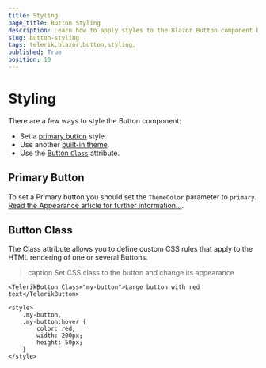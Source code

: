 ```yaml
---
title: Styling
page_title: Button Styling
description: Learn how to apply styles to the Blazor Button component by Telerik UI.
slug: button-styling
tags: telerik,blazor,button,styling,
published: True
position: 10
---
```


# Styling

There are a few ways to style the Button component:

* Set a [primary button](#primary-button) style.
* Use another [built-in theme](slug:themes-overview).
* Use the [Button `Class`](#button-class) attribute.

## Primary Button

To set a Primary button you should set the `ThemeColor` parameter to `primary`. [Read the Appearance article for further information...](slug:button-appearance).

## Button Class

The Class attribute allows you to define custom CSS rules that apply to the HTML rendering of one or several Buttons.

>caption Set CSS class to the button and change its appearance

````RAZOR
<TelerikButton Class="my-button">Large button with red text</TelerikButton>

<style>
    .my-button,
    .my-button:hover {
        color: red;
        width: 200px;
        height: 50px;
    }
</style>
````
